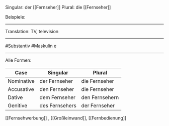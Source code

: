 Singular: der [[Fernseher]]
Plural: die [[Fernseher]]

Beispiele:

---
Translation:
TV, television

---

#Substantiv
#Maskulin e

---

Alle Formen:

| Case        | Singular          | Plural           |
|-------------|-------------------|------------------|
| Nominative  | der Fernseher     | die Fernseher    |
| Accusative  | den Fernseher     | die Fernseher    |
| Dative      | dem Fernseher     | den Fernsehern   |
| Genitive    | des Fernsehers    | der Fernseher    |


[[Fernsehwerbung]]
, [[Großleinwand]], [[Fernbedienung]]